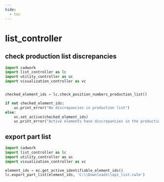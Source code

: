 ```yaml
---
hide:
  - toc
---
```


# list_controller
## check production list discrepancies

```python 
import cadwork
import list_controller as lc
import utility_controller as uc
import visualization_controller as vc


checked_element_ids = lc.check_position_numbers_production_list()

if not checked_element_ids:
    uc.print_error("No discrepancies in production list")
else:
    vc.set_active(checked_element_ids)
    uc.print_error("Active elements have discrepancies in the production list !")

```


## export part list 

```python 
import cadwork
import list_controller as lc
import utility_controller as uc
import visualization_controller as vc

element_ids = ec.get_active_identifiable_element_ids()
lc.export_part_list(element_ids, 'C:\\Downloads\\api_list.cwlm')

```

